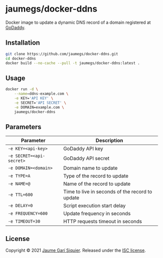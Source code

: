 # jaumegs/docker-ddns

Docker image to update a dynamic DNS record of a domain registered at
[GoDaddy](https://godaddy.com/).

## Installation

```sh
git clone https://github.com/jaumegs/docker-ddns.git
cd docker-ddns
docker build --no-cache --pull -t jaumegs/docker-ddns:latest .
```

## Usage

```sh
docker run -d \
    --name=ddns-example.com \
    -e KEY='API KEY' \
    -e SECRET='API SECRET' \
    -e DOMAIN=example.com \
    jaumegs/docker-ddns
```

## Parameters

| Parameter | Description |
| --- | --- |
| `-e KEY=<api-key>` | GoDaddy API key |
| `-e SECRET=<api-secret>` | GoDaddy API secret |
| `-e DOMAIN=<domain>` | Domain name to update |
| `-e TYPE=A` | Type of the record to update |
| `-e NAME=@` | Name of the record to update |
| `-e TTL=600` | Time to live in seconds of the record to update |
| `-e DELAY=0` | Script execution start delay |
| `-e FREQUENCY=600` | Update frequency in seconds |
| `-e TIMEOUT=30` | HTTP requests timeout in seconds |

## License

Copyright © 2021 [Jaume Garí Siquier](https://u2200.net/).
Released under the [ISC license](https://choosealicense.com/licenses/isc/).
